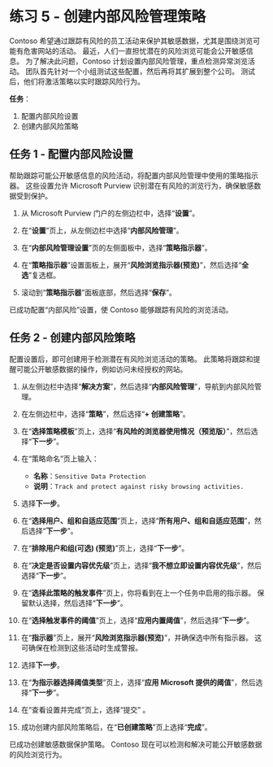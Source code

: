 # 练习 5 - 创建内部风险管理策略

Contoso 希望通过跟踪有风险的员工活动来保护其敏感数据，尤其是围绕浏览可能有危害网站的活动。 最近，人们一直担忧潜在的风险浏览可能会公开敏感信息。 为了解决此问题，Contoso 计划设置内部风险管理，重点检测异常浏览活动。 团队首先针对一个小组测试这些配置，然后再将其扩展到整个公司。 测试后，他们将激活策略以实时跟踪风险行为。

**任务**：

1. 配置内部风险设置
1. 创建内部风险策略

## 任务 1 - 配置内部风险设置

帮助跟踪可能公开敏感信息的风险活动，将配置内部风险管理中使用的策略指示器。 这些设置允许 Microsoft Purview 识别潜在有风险的浏览行为，确保敏感数据受到保护。

1. 从 Microsoft Purview 门户的左侧边栏中，选择“**设置**”。

1. 在“**设置**”页上，从左侧边栏中选择“**内部风险管理**”。

1. 在“**内部风险管理设置**”页的左侧面板中，选择“**策略指示器**”。

1. 在“**策略指示器**”设置面板上，展开“**风险浏览指示器(预览)**”，然后选择“**全选**”复选框。

1. 滚动到“**策略指示器**”面板底部，然后选择“**保存**”。

已成功配置“内部风险”设置，使 Contoso 能够跟踪有风险的浏览活动。

## 任务 2 - 创建内部风险策略

配置设置后，即可创建用于检测潜在有风险浏览活动的策略。 此策略将跟踪和提醒可能公开敏感数据的操作，例如访问未经授权的网站。

1. 从左侧边栏中选择“**解决方案**”，然后选择“**内部风险管理**”，导航到内部风险管理。

1. 在左侧边栏中，选择“**策略**”，然后选择“**+ 创建策略**”。

1. 在“**选择策略模板**”页上，选择“**有风险的浏览器使用情况（预览版）**”，然后选择“**下一步**”。

1. 在“策略命名”页上输入：

    - **名称**：`Sensitive Data Protection`
    - **说明**：`Track and protect against risky browsing activities.`

1. 选择**下一步**。

1. 在“**选择用户、组和自适应范围**”页上，选择“**所有用户、组和自适应范围**”，然后选择“**下一步**”。

1. 在“**排除用户和组(可选) (预览)**”页上，选择“**下一步**”。

1. 在“**决定是否设置内容优先级**”页上，选择“**我不想立即设置内容优先级**”，然后选择“**下一步**”。

1. 在“**选择此策略的触发事件**”页上，你将看到在上一个任务中启用的指示器。 保留默认选择，然后选择“**下一步**”。

1. 在“**选择触发事件的阈值**”页上，选择“**应用内置阈值**”，然后选择“**下一步**”。

1. 在“**指示器**”页上，展开“**风险浏览指示器(预览)**”，并确保选中所有指示器。 这可确保在检测到这些活动时生成警报。

1. 选择**下一步**。

1. 在“**为指示器选择阈值类型**”页上，选择“**应用 Microsoft 提供的阈值**”，然后选择“**下一步**”。

1. 在“查看设置并完成”页上，选择“提交” 。

1. 成功创建内部风险策略后，在“**已创建策略**”页上选择“**完成**”。

已成功创建敏感数据保护策略。 Contoso 现在可以检测和解决可能公开敏感数据的风险浏览行为。
